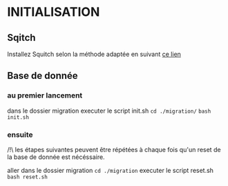 # INITIALISATION

## Sqitch

Installez Squitch selon la méthode adaptée en suivant [ce lien](https://sqitch.org/download/)

## Base de donnée

### au premier lancement

dans le dossier migration executer le script init.sh
`cd ./migration/`
`bash init.sh`

### ensuite

/!\ les étapes suivantes peuvent être répétées à chaque fois qu'un reset de la base de donnée est nécéssaire.

aller dans le dossier migration
`cd ./migration`
executer le script reset.sh
`bash reset.sh`